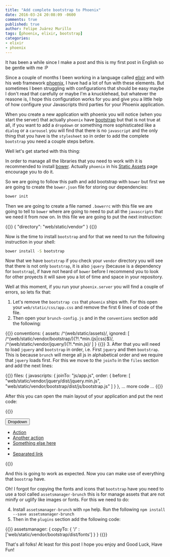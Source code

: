 ```yaml
---
title: "Add complete bootstrap to Phoenix"
date: 2016-03-24 20:08:09 -0600
comments: true
published: true
author: Felipe Juárez Murillo
tags: [phoenix, elixir, bootstrap]
categories:
- elixir
- phoenix
---
```



It has been a while since I make a post and this is my first post in English so be gentle with me :P

Since a couple of months I been working in a language called [elixir](http://elixir-lang.org/) and with his web framework [phoenix](http://www.phoenixframework.org/), I have had a lot of fun with these elements. But sometimes I been struggling with configurations that should be easy maybe I don't read that carefully or maybe I'm a knucklehead, but whatever the reasone is, I hope this configuration works for you and give you a little help of how configure your Javascripts third parties for your Phoenix application.

<!-- more -->

When you create a new application with phoenix you will notice (when you start the server) that actually `phoenix` have [bootstrap](http://getbootstrap.com/) but that is not true at all, if you want to add a `dropdown` or something more sophisticated like a `dialog` or a `carousel` you will find that there is no `javascript` and the only thing that you have is the `stylesheet` so in order to add the complete `bootstrap` you need a couple steps before.

Well let's get started with this thing:

In order to manage all the libraries that you need to work with it is recommended to install [bower](http://bower.io/). Actually `phoenix` in his [Static Assets](http://www.phoenixframework.org/docs/static-assets) page encourage you to do it.

So we are going to follow this path and add bootstrap with `bower` but first we are going to create the `bower.json` file for storing our dependencies:

```sh
bower init
```

Then we are going to create a file named `.bowerrc` with this file we are going to tell to `bower` where are going to need to put all the `javascripts` that we need it from now on. In this file we are going to put the next instruction:

{{<highlight js>}}
{
  "directory": "web/static/vendor"
}
{{</highlight>}}

Now is the time to install `bootstrap` and for that we need to run the following instruction in your shell:

``` sh
bower install -S bootstrap
```

Now that we have `bootstrap` if you check your `vendor` directory you will see that there is not only `bootstrap`, it is also `jquery` (because is a dependency for `bootstrap`), if have not heard of `bower` before I recommend you to look for other proyects it will save you a lot of time and space in your repository.

Well at this moment, if you run your `phoenix.server` you will find a couple of errors, so lets fix that:

1. Let's remove the `bootstrap css` that `phoenix` ships with. For this open your `web/static/css/app.css` and remove the first 6 lines of code of the file.
2. Then open your `brunch-config.js` and in the `conventions` section add the following:

  {{<highlight js>}}
   conventions: {
     assets: /^(web\/static\/assets)/,
     ignored: [
       /^(web\/static\/vendor\/bootstrap\/)(?!.*min.(js|css)$)/,
       /^(web\/static\/vendor\/jquery\/)(?!.*min.js)/
     ]
   }
   {{</highlight>}}
3. After that you will need to load `jquery` and `bootstrap` in order, i.e. First `jquery` and then `bootstrap`. This is because `brunch` will merge all js in alphabetical order and we require that `jquery` loads first. For this we move to the `joinTo` in the `files` section and add the next lines:

{{<highlight js>}}
   files: {
     javascripts: {
       joinTo: "js/app.js",
       order: {
         before: [
           "web/static/vendor/jquery/dist/jquery.min.js",
           "web/static/vendor/bootstrap/dist/js/bootstrap.js"
         ]
       }
     },
   ... more code ...
   {{</highlight>}}

After this you can open the main layout of your application and put the next code:

{{<highlight html>}}
<div class="dropdown">
  <button class="btn btn-default dropdown-toggle" type="button" id="dropdownMenu1" data-toggle="dropdown" aria-haspopup="true" aria-expanded="true">
    Dropdown
    <span class="caret"></span>
  </button>
  <ul class="dropdown-menu" aria-labelledby="dropdownMenu1">
    <li><a href="#">Action</a></li>
    <li><a href="#">Another action</a></li>
    <li><a href="#">Something else here</a></li>
    <li role="separator" class="divider"></li>
    <li><a href="#">Separated link</a></li>
  </ul>
</div>
{{</highlight>}}

And this is going to work as expected. Now you can make use of everything that `boostrap` have.

Oh! I forgot for copying the fonts and icons that `bootstrap` have you need to use a tool called `assetsmanager-brunch` this is for manage assets that are not minify or uglify like images or fonts. For this we need to do:

4. Install `assetsmanager-brunch` with `npm` help. Run the following `npm install --save assetsmanager-brunch`
5. Then in the `plugins` section add the following code:

  {{<highlight js>}}
   assetsmanager: {
       copyTo: {
         '/' : ['web/static/vendor/bootstrap/dist/fonts']
       }
   }
{{</highlight>}}

That's all folks! At least for this post I hope you enjoy and Good Luck, Have Fun!
